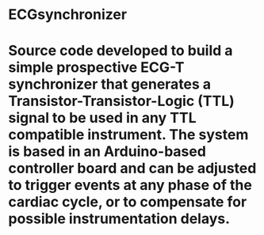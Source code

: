 # ECGsynchronizer

# Source code developed to build a simple prospective ECG-T synchronizer that generates a Transistor-Transistor-Logic (TTL) signal to be used in any TTL compatible instrument.  The system is based in an Arduino-based controller board and can be adjusted to trigger events at any phase of the cardiac cycle, or to compensate for possible instrumentation delays.

